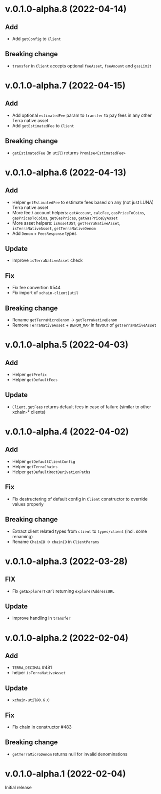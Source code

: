 # v.0.1.0-alpha.8 (2022-04-14)

## Add

- Add `getConfig` to `Client`

## Breaking change

- `transfer` in `Client` accepts optional `feeAsset`, `feeAmount` and `gasLimit`

# v.0.1.0-alpha.7 (2022-04-15)

## Add

- Add optional `estimatedFee` param to `transfer` to pay fees in any other Terra native asset
- Add `getEstimatedFee` to `Client`

## Breaking change

- `getEstimatedFee` (in `util`) returns `Promise<EstimatedFee>`

# v.0.1.0-alpha.6 (2022-04-13)

## Add

- Helper `getEstimatedFee` to estimate fees based on any (not just LUNA) Terra native asset
- More fee / account helpers: `getAccount`, `calcFee`, `gasPriceToCoins`, `gasPricesToCoins`, `getGasPrices`, `getGasPriceByAsset`
- More asset helpers: `isAssetUST`, `getTerraNativeAsset`, `isTerraNativeAsset`, `getTerraNativeDenom`
- Add `Denom` + `FeesResponse` types

## Update

- Improve `isTerraNativeAsset` check

## Fix

- Fix fee convertion #544
- Fix import of `xchain-client|util`

## Breaking change

- Rename `getTerraMicroDenom` -> `getTerraNativeDenom`
- Remove `TerraNativeAsset` + `DENOM_MAP` in favour of `getTerraNativeAsset`

# v.0.1.0-alpha.5 (2022-04-03)

## Add

- Helper `getPrefix`
- Helper `getDefaultFees`

## Update

- `Client.getFees` returns default fees in case of failure (similar to other xchain-\* clients)

# v.0.1.0-alpha.4 (2022-04-02)

## Add

- Helper `getDefaultClientConfig`
- Helper `getTerraChains`
- Helper `getDefaultRootDerivationPaths`

## Fix

- Fix destructering of default config in `Client` constructor to override values properly

## Breaking change

- Extract client related types from `client` to `types/client` (incl. some renaming)
- Rename `ChainID` -> `chainID` in `ClientParams`

# v.0.1.0-alpha.3 (2022-03-28)

## FIX

- Fix `getExplorerTxUrl` returning `explorerAddressURL`

## Update

- Improve handling in `transfer`

# v.0.1.0-alpha.2 (2022-02-04)

## Add

- `TERRA_DECIMAL` #481
- helper `isTerraNativeAsset`

## Update

- `xchain-util@0.6.0`

## Fix

- Fix chain in constructor #483

## Breaking change

- `getTerraMicroDenom` returns null for invalid denominations

# v.0.1.0-alpha.1 (2022-02-04)

Initial release

